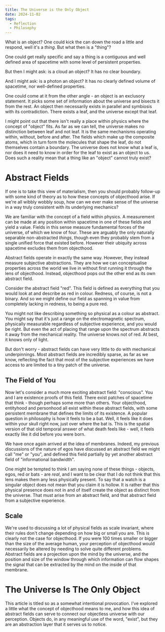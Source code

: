 ```yaml
---
title: The Universe is the Only Object
date: 2024-11-02
tags:
  - Reflection
  - Philosophy
---
```

What is an object? One could kick the can down the road a little and respond, well it's a *thing*. But what then is a "thing"? 

One could get really specific and say a thing is a contiguous and well defined area of spacetime with some level of persistent properties. 

But then I might ask: is a cloud an object? It has no clear boundary.

And I might ask: is a photon an object? It has no clearly defined volume of spacetime, nor well-defined properties.

One could come at it from the other angle - an object is an exclusory statement. It picks some set of information about the universe and bisects it from the rest. An object then necessarily exists in parallel and symbiosis with its contradiction. There exists a leaf, and the universe except that leaf.

I might point out that there isn't really a place within physics where the concept of "object" fits. As far as we can tell, the universe makes no distinction between leaf and not leaf. It is the same mechanisms operating within, without, before and after. The fields which make up the composite atoms, which in turn form the molecules that shape the leaf, do not themselves contain a boundary. The universe does not know what a leaf is, nor does it need to know in order for the leaf to exist as an object to us. Does such a reality mean that a thing like an "object" cannot truly exist?
# Abstract Fields

If one is to take this view of materialism, then you should probably follow-up with some kind of theory as to how these concepts of objecthood arise. If we're all wibbly wobbly soup, how can we ever make sense of the universe in a way truly consistent with its underlying mechanics?  

We are familiar with the concept of a field within physics. A measurement can be made at any position within spacetime in one of these fields and yield a value. Fields in this sense measure fundamental forces of the universe, of which we know of four. These are arguably the only naturally separable non-abstracted *things*, though even they probably stem from a single unified force that existed before. However their ubiquity across spacetime excludes them from objecthood.  

Abstract fields operate in exactly the same way. However, they instead measure subjective abstractions. They are how we can conceptualise properties across the world we live in without first running it through the lens of objecthood. Instead, objecthood pops out the other end as its own abstract field.  

Consider the abstract field "red". This field is defined as everything that you would look at and describe as red in colour. Redness, of course, is not a binary. And so we might define our field as spanning in value from completely lacking in redness, to being a pure red.  

You might not like describing something so physical as a colour as abstract. You might say that it's just a range on the electromagnetic spectrum, physically measurable regardless of subjective experience, and you would be right. But even the act of placing that range upon the spectrum abstracts it away from the mechanical reality. The universe knows not of red. At best, it knows only of light.  

But don't worry - abstract fields can have very little to do with mechanical underpinnings. Most abstract fields are incredibly sparse, as far as we know, reflecting the fact that most of the subjective experiences we have access to are limited to a tiny patch of the universe.
## The Field of You

Now let's consider a much more exciting abstract field: "conscious". You and I are existence proofs of this field. There exist patches of spacetime that think - though perhaps some more than others. Your objecthood, entityhood and personhood all exist within these abstract fields, with some persistent membrane that defines the limits of its existence. A popular question in philosophy is how it feels to be a bat. Well, it feels like it does within your skull right now, just over where the bat is. This is the spatial version of that old temporal answer of what death feels like - well, it feels exactly like it did before you were born.

We have once again arrived at the idea of membranes. Indeed, my previous discussions of the nature of egos have discussed an abstract field we might call "me" or "you", and defined this field partially by yet another abstract field of "informational bandwidth".  

One might be tempted to think I am saying none of these things - objects, egos, red or bats - are *real*, and I want to be clear that I do not think that this lens makes them any less physically present. To say that a watch is a singular object does not mean that you claim it is hollow. It is rather that this physical presence does not in and of itself create the object as distinct from the universe. That must arise from an abstract field, and that abstract field from a subjective experience.
## Scale

We're used to discussing a lot of physical fields as scale invariant, where their rules don't change depending on how big or small you are. This is clearly not the case for objecthood. If you were 100 times smaller or bigger than the size of the average human, your perception of objecthood would necessarily be altered by needing to solve quite different problems. Abstract fields are a projection upon the mind by the universe, and the position and size of the window through which information can flow shapes the signal that can be extracted by the mind on the inside of that membrane.
# The Universe Is The Only Object

This article is titled so as a somewhat intentional provocation. I've explored a little what the concept of objecthood means to me, and how this idea of abstract fields can serve to connect our objectless universe with our perception. Objects do, in any meaningful use of the word, "exist", but they are an abstraction layer that it serves us to notice.